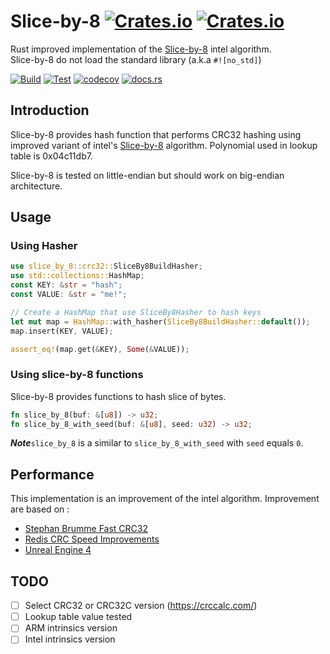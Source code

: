# Slice-by-8 [![Crates.io](https://img.shields.io/crates/v/slice-by-8?style=plastic)](https://crates.io/crates/slice-by-8) [![Crates.io](https://img.shields.io/crates/l/slice-by-8?style=plastic)](https://choosealicense.com/licenses/mit/)

Rust improved implementation of the [Slice-by-8](http://slicing-by-8.sourceforge.net/) intel algorithm.  
Slice-by-8 do not load the standard library (a.k.a `#![no_std]`)

[![Build](https://github.com/HUD-Software/slice-by-8/actions/workflows/Build.yml/badge.svg)](https://github.com/HUD-Software/slice-by-8/actions/workflows/Build.yml) 
[![Test](https://github.com/HUD-Software/slice-by-8/actions/workflows/Test.yml/badge.svg)](https://github.com/HUD-Software/slice-by-8/actions/workflows/Test.yml)
[![codecov](https://codecov.io/gh/HUD-Software/slice-by-8/branch/main/graph/badge.svg?token=KG7SEUBDUF)](https://codecov.io/gh/HUD-Software/slice-by-8) [![docs.rs](https://img.shields.io/docsrs/slice-by-8?style=plastic)](https://docs.rs/slice-by-8/latest/cityhash_sys/)

## Introduction

Slice-by-8 provides hash function that performs CRC32 hashing using improved variant of intel's [Slice-by-8](http://slicing-by-8.sourceforge.net/) algorithm.
Polynomial used in lookup table is 0x04c11db7.

Slice-by-8 is tested on little-endian but should work on big-endian architecture.

## Usage

### Using Hasher
```rust
use slice_by_8::crc32::SliceBy8BuildHasher;
use std::collections::HashMap;
const KEY: &str = "hash";
const VALUE: &str = "me!";

// Create a HashMap that use SliceBy8Hasher to hash keys
let mut map = HashMap::with_hasher(SliceBy8BuildHasher::default());
map.insert(KEY, VALUE);

assert_eq!(map.get(&KEY), Some(&VALUE));
```

### Using slice-by-8 functions
Slice-by-8 provides functions to hash slice of bytes.

```rust ignore
fn slice_by_8(buf: &[u8]) -> u32;
fn slice_by_8_with_seed(buf: &[u8], seed: u32) -> u32;
```
**_Note_**`slice_by_8` is a similar to `slice_by_8_with_seed` with `seed` equals `0`.

## Performance

This implementation is an improvement of the intel algorithm.
Improvement are based on :
* [Stephan Brumme Fast CRC32](https://create.stephan-brumme.com/crc32/)
* [Redis CRC Speed Improvements](https://matt.sh/redis-crcspeed)
* [Unreal Engine 4](https://github.com/EpicGames/UnrealEngine/)

## TODO
- [ ] Select CRC32 or CRC32C version (https://crccalc.com/)
- [ ] Lookup table value tested
- [ ] ARM intrinsics version
- [ ] Intel intrinsics version   